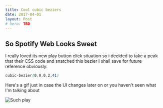 ```yaml
---
title: Cool cubic beziers
date: 2017-04-01
layout: Post
# hero: TBD
---
```


## So Spotify Web Looks Sweet

I really loved its new play button click situation so i decided to take a peak that their CSS code and snatched this bezier I shall save for future reference obviously:

```css
cubic-bezier(0,0,0,2.41)
```

Here's a gif just in case the UI changes later on or you haven't seen what I'm talking about

![Such play](https://cl.ly/2H1o1U112C1y/spotify.gif)
